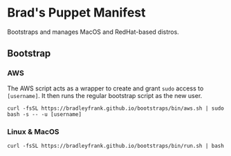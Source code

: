 # Brad's Puppet Manifest

Bootstraps and manages MacOS and RedHat-based distros.

## Bootstrap

### AWS

The AWS script acts as a wrapper to create and grant `sudo` access to `[username]`. It then runs the regular bootstrap script as the new user.

`curl -fsSL https://bradleyfrank.github.io/bootstraps/bin/aws.sh | sudo bash -s -- -u [username]`

### Linux & MacOS

`curl -fsSL https://bradleyfrank.github.io/bootstraps/bin/run.sh | bash`

